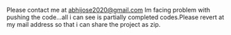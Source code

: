 Please contact me at abhijose2020@gmail.com Im facing problem with pushing the code...all i can see is partially completed codes.Please revert at my mail address so that i can share the project as zip.
